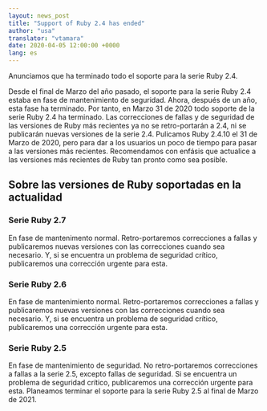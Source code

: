 ```yaml
---
layout: news_post
title: "Support of Ruby 2.4 has ended"
author: "usa"
translator: "vtamara"
date: 2020-04-05 12:00:00 +0000
lang: es
---
```


Anunciamos que ha terminado todo el soporte para la serie Ruby 2.4.

Desde el final de Marzo del año pasado, el soporte para la serie Ruby 2.4
estaba en fase de mantenimiento de seguridad.
Ahora, después de un año, esta fase ha terminado.
Por tanto, en Marzo 31 de 2020 todo soporte de la serie Ruby 2.4 ha terminado.
Las correcciones de fallas y de seguridad de las versiones de Ruby más
recientes ya no se retro-portarán a 2.4, ni se publicarán nuevas versiones
de la serie 2.4.
Pulicamos Ruby 2.4.10 el 31 de Marzo de 2020, pero para dar a los usuarios
un poco de tiempo para pasar a las versiones más recientes.
Recomendamos con enfásis que actualice a las versiones más recientes
de Ruby tan pronto como sea posible.

## Sobre las versiones de Ruby soportadas en la actualidad

### Serie Ruby 2.7

En fase de mantenimento normal.
Retro-portaremos correcciones a fallas y publicaremos nuevas versiones con
las correcciones cuando sea necesario.
Y, si se encuentra un problema de seguridad crítico, publicaremos una
corrección urgente para esta.

### Serie Ruby 2.6

En fase de mantenimiento normal.
Retro-portaremos correcciones a fallas y publicaremos nuevas versiones con
las correcciones cuando sea necesario.
Y, si se encuentra un problema de seguridad crítico, publicaremos una
corrección urgente para esta.

### Serie Ruby 2.5

En fase de mantenimiento de seguridad.
No retro-portaremos correcciones a fallas a la serie 2.5, excepto
fallas de seguridad.
Si se encuentra un problema de seguridad crítico, publicaremos una
corrección urgente para esta.
Planeamos terminar el soporte para la serie Ruby 2.5 al final de
Marzo de 2021.
